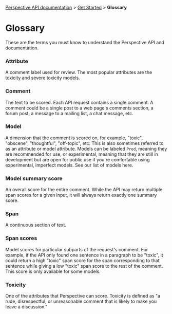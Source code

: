 [Perspective API documentation](https://github.com/conversationai/perspectiveapi/blob/master/README.md) > [Get Started](README.md) > **Glossary**

# Glossary

These are the terms you must know to understand the Perspective API and documentation.

### Attribute

A comment label used for review. The most popular attributes are the toxicity and severe toxicity models.

### Comment

The text to be scored. Each API request contains a single comment. A comment could be a single post to a web page's comments section, a forum post, a message to a mailing list, a chat message, etc.

### Model

A dimension that the comment is scored on, for example, "toxic", "obscene", "thoughtful", "off-topic", etc. This is also sometimes referred to as an attribute or model attribute. Models can be labeled `Prod`, meaning they are recommended for use, or experimental, meaning that they are still in development but are open for public use if you're comfortable using experimental, imperfect models. See our list of models here.

### Model summary score

An overall score for the entire comment. While the API may return multiple span scores for a given input, it will always return exactly one summary score.

### Span

A continuous section of text.

### Span scores

Model scores for particular subparts of the request's comment. For example, if the API only found one sentence in a paragraph to be "toxic", it could return a high "toxic" span score for the span corresponding to that sentence while giving a low "toxic" span score to the rest of the comment. This score is only available for some models.

### Toxicity

One of the attributes that Perspective can score. Toxicity is defined as "a rude, disrespectful, or unreasonable comment that is likely to make you leave a discussion."
